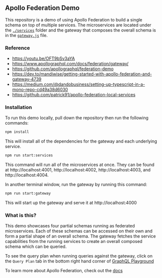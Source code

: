 ## Apollo Federation Demo

This repository is a demo of using Apollo Federation to build a single schema on top of multiple services. The microservices are located under the [`./services`](./services/) folder and the gateway that composes the overall schema is in the [`gateway.js`](./gateway.js) file.

### Reference

- https://youtu.be/OFT9bSv3aYA
- https://www.apollographql.com/docs/federation/gateway/
- https://github.com/apollographql/federation-demo
- https://dev.to/mandiwise/getting-started-with-apollo-federation-and-gateway-4739
- https://medium.com/@dandobusiness/setting-up-typescript-in-a-mono-repo-cd49a38d6030
- https://github.com/patrick91/apollo-federation-local-services

### Installation

To run this demo locally, pull down the repository then run the following commands:

```bash
npm install
```

This will install all of the dependencies for the gateway and each underlying service.

```bash
npm run start:services
```

This command will run all of the microservices at once. They can be found at http://localhost:4001, http://localhost:4002, http://localhost:4003, and http://localhost:4004.

In another terminal window, run the gateway by running this command:

```bash
npm run start:gateway
```

This will start up the gateway and serve it at http://localhost:4000

### What is this?

This demo showcases four partial schemas running as federated microservices. Each of these schemas can be accessed on their own and form a partial shape of an overall schema. The gateway fetches the service capabilities from the running services to create an overall composed schema which can be queried.

To see the query plan when running queries against the gateway, click on the `Query Plan` tab in the bottom right hand corner of [GraphQL Playground](http://localhost:4000)

To learn more about Apollo Federation, check out the [docs](https://www.apollographql.com/docs/apollo-server/federation/introduction)
